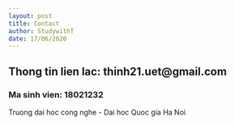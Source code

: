 ```yaml
---
layout: post
title: Contact
author: StudywithT
date: 17/06/2020
---
```

<h2>Thong tin lien lac: thinh21.uet@gmail.com </h2> 
<h3> Ma sinh vien: 18021232 </h3>
<p>Truong dai hoc cong nghe - Dai hoc Quoc gia Ha Noi </p> 